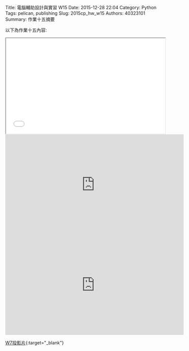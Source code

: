 Title: 電腦輔助設計與實習  W15
Date: 2015-12-28 22:04
Category: Python
Tags: pelican, publishing
Slug: 2015cp_hw_w15
Authors: 40323101
Summary: 作業十五摘要

以下為作業十五內容:

<iframe src="40323101_cp_w7_p.html" width="500" height="300"></iframe>
<iframe width="560" height="315" src="https://www.youtube.com/embed/E0aRuCKeOVA" frameborder="0" allowfullscreen></iframe>
<iframe width="560" height="315" src="https://www.youtube.com/embed/tISJtg140ck" frameborder="0" allowfullscreen></iframe>

[W7投影片](40323101_cp_w7_p.html){:target="_blank"}




